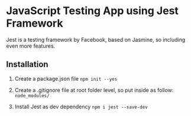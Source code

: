 # JavaScript Testing App using Jest Framework

Jest is a testing framework by Facebook, based on Jasmine, so including even more features.

## Installation 

1. Create a package.json file 
    ``npm init --yes``

2. Create a .gitignore file at root folder level, so put inside as follow:
    ``node_modules/``

3. Install Jest as dev dependency
    ``npm i jest --save-dev``